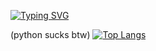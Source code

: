 [![Typing SVG](https://readme-typing-svg.demolab.com?font=Fira+Code&pause=1000&color=8000F7&random=true&width=435&lines=Hello+there!+%3AD)](https://git.io/typing-svg)

(python sucks btw)
[![Top Langs](https://github-readme-stats.vercel.app/api/top-langs/?username=DustoGuss&layout=donut-vertical)](https://github.com/anuraghazra/github-readme-stats)
<!---
DustoGuss/DustoGuss is a ✨ special ✨ repository because its `README.md` (this file) appears on your GitHub profile.
You can click the Preview link to take a look at your changes.
--->
